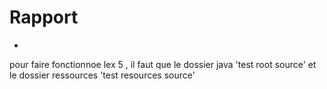 # Rapport
-
pour faire fonctionnoe lex 5 , il faut que le dossier java 'test root source' et le dossier ressources 'test resources source'
